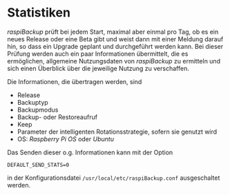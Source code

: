 # Statistiken

 *raspiBackup* prüft bei jedem Start, maximal aber einmal pro Tag, ob es ein neues
 Release oder eine Beta gibt und weist dann mit einer Meldung darauf hin, so
 dass ein Upgrade geplant und durchgeführt werden kann. Bei dieser Prüfung
 werden auch ein paar Informationen übermittelt, die es ermöglichen, allgemeine
 Nutzungsdaten von *raspiBackup* zu ermitteln und sich einen Überblick über die
 jeweilige Nutzung zu verschaffen.

Die Informationen, die übertragen werden, sind

  - Release
  - Backuptyp
  - Backupmodus
  - Backup- oder Restoreaufruf
  - Keep
  - Parameter der intelligenten Rotationsstrategie, sofern sie genutzt wird
  - OS: *Raspberry Pi OS* oder *Ubuntu*

Das Senden dieser o.g. Informationen kann mit der Option

```
DEFAULT_SEND_STATS=0
```

in der Konfigurationsdatei `/usr/local/etc/raspiBackup.conf` ausgeschaltet werden.

[.status]: rst
[.source]: https://www.linux-tips-and-tricks.de/de/raspibackup#stats

